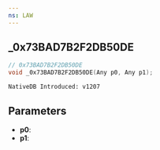 ```yaml
---
ns: LAW
---
```

## _0x73BAD7B2F2DB50DE

```c
// 0x73BAD7B2F2DB50DE
void _0x73BAD7B2F2DB50DE(Any p0, Any p1);
```

```
NativeDB Introduced: v1207
```

## Parameters
* **p0**:
* **p1**:
